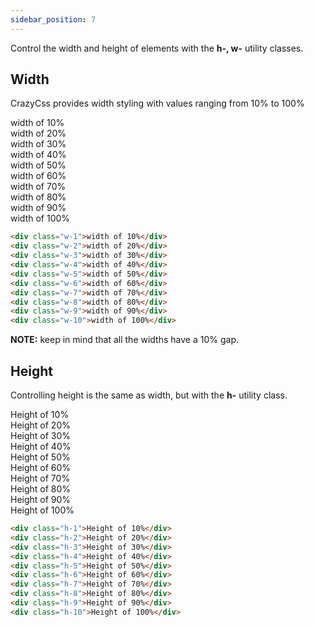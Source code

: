 ```yaml
---
sidebar_position: 7
---
```


Control the width and height of elements with the **h-, w-** utility classes.

## Width
CrazyCss provides width styling with values ranging from 10% to 100%

<div class="mb-5">
    <div class="bg-blue p-2 mb-1 w-1">width of 10%</div>
    <div class="bg-blue p-2 mb-1 w-2">width of 20%</div>
    <div class="bg-blue p-2 mb-1 w-3">width of 30%</div>
    <div class="bg-blue p-2 mb-1 w-4">width of 40%</div>
    <div class="bg-blue p-2 mb-1 w-5">width of 50%</div>
    <div class="bg-blue p-2 mb-1 w-6">width of 60%</div>
    <div class="bg-blue p-2 mb-1 w-7">width of 70%</div>
    <div class="bg-blue p-2 mb-1 w-8">width of 80%</div>
    <div class="bg-blue p-2 mb-1 w-9">width of 90%</div>
    <div class="bg-blue p-2 w-10">width of 100%</div>
</div>

```html
<div class="w-1">width of 10%</div>
<div class="w-2">width of 20%</div>
<div class="w-3">width of 30%</div>
<div class="w-4">width of 40%</div>
<div class="w-5">width of 50%</div>
<div class="w-6">width of 60%</div>
<div class="w-7">width of 70%</div>
<div class="w-8">width of 80%</div>
<div class="w-9">width of 90%</div>
<div class="w-10">width of 100%</div>
```

<p class="text-red"><b>NOTE:</b> keep in mind that all the widths have a 10% gap.</p>

## Height
Controlling height is the same as width, but with the **h-** utility class.

<div class="mb-5">
    <div class="flex justify-center items-center font-5 bg-blue p-2 mb-1 h-1">Height of 10%</div>
    <div class="flex justify-center items-center font-5 bg-blue p-2 mb-1 h-2">Height of 20%</div>
    <div class="flex justify-center items-center font-5 bg-blue p-2 mb-1 h-3">Height of 30%</div>
    <div class="flex justify-center items-center font-5 bg-blue p-2 mb-1 h-4">Height of 40%</div>
    <div class="flex justify-center items-center font-5 bg-blue p-2 mb-1 h-5">Height of 50%</div>
    <div class="flex justify-center items-center font-5 bg-blue p-2 mb-1 h-6">Height of 60%</div>
    <div class="flex justify-center items-center font-5 bg-blue p-2 mb-1 h-7">Height of 70%</div>
    <div class="flex justify-center items-center font-5 bg-blue p-2 mb-1 h-8">Height of 80%</div>
    <div class="flex justify-center items-center font-5 bg-blue p-2 mb-1 h-9">Height of 90%</div>
    <div class="flex justify-center items-center font-5 bg-blue p-2 h-10">Height of 100%</div>
</div>

```html
<div class="h-1">Height of 10%</div>
<div class="h-2">Height of 20%</div>
<div class="h-3">Height of 30%</div>
<div class="h-4">Height of 40%</div>
<div class="h-5">Height of 50%</div>
<div class="h-6">Height of 60%</div>
<div class="h-7">Height of 70%</div>
<div class="h-8">Height of 80%</div>
<div class="h-9">Height of 90%</div>
<div class="h-10">Height of 100%</div>
```
